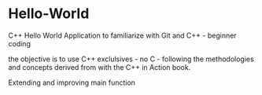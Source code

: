 # Hello-World
C++ Hello World Application to familiarize with Git and C++ - beginner coding

the objective is to use C++ exclulsives - no C - following the methodologies and concepts derived from with the C++ in Action
book.

Extending and improving main function
